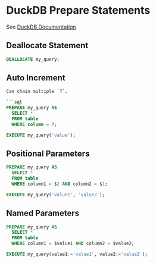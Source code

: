 # DuckDB Prepare Statements

See [DuckDB Documentation](https://duckdb.org/docs/sql/query_syntax/prepared_statements)

## Deallocate Statement

```sql
DEALLOCATE my_query;
```

## Auto Increment

````sql
Can chain multiple `?`.

```sql
PREPARE my_query AS
  SELECT *
  FROM table
  WHERE column = ?;

EXECUTE my_query('value');
````

## Positional Parameters

```sql
PREPARE my_query AS
  SELECT *
  FROM table
  WHERE column1 = $2 AND column2 = $1;

EXECUTE my_query('value1', 'value2');
```

## Named Parameters

```sql
PREPARE my_query AS
  SELECT *
  FROM table
  WHERE column1 = $value1 AND column2 = $value2;

EXECUTE my_query(value1:='value1', value2:='value2');
```

